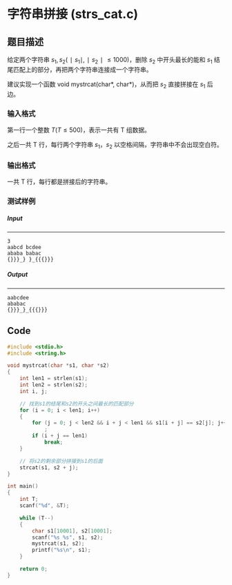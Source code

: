 # 字符串拼接 (strs_cat.c)

## 题目描述

给定两个字符串
$s_1,s_2(∣s_1∣,∣s_2∣≤1000)$，删除 $s_2$ 中开头最长的能和 $s_1$ 结尾匹配上的部分，再把两个字符串连接成一个字符串。

建议实现一个函数 void mystrcat(char*, char*)，从而把 $s_2$ 直接拼接在 $s_1$ 后边。

### 输入格式

第一行一个整数 $T (T≤500)$，表示一共有 T 组数据。

之后一共 T 行，每行两个字符串 $s_1$，$s_2$ 以空格间隔，字符串中不会出现空白符。

### 输出格式

一共 T 行，每行都是拼接后的字符串。

### 测试样例

##### Input

------

```
3
aabcd bcdee
ababa babac
{}}}_} }_{{{}}}
```

##### Output

------

```
aabcdee
ababac
{}}}_}_{{{}}}
```



## Code

```c
#include <stdio.h>
#include <string.h>

void mystrcat(char *s1, char *s2)
{
    int len1 = strlen(s1);
    int len2 = strlen(s2);
    int i, j;

    // 找到s1的结尾和s2的开头之间最长的匹配部分
    for (i = 0; i < len1; i++)
    {
        for (j = 0; j < len2 && i + j < len1 && s1[i + j] == s2[j]; j++)
            ;
        if (i + j == len1)
            break;
    }

    // 将s2的剩余部分拼接到s1的后面
    strcat(s1, s2 + j);
}

int main()
{
    int T;
    scanf("%d", &T);

    while (T--)
    {
        char s1[10001], s2[10001];
        scanf("%s %s", s1, s2);
        mystrcat(s1, s2);
        printf("%s\n", s1);
    }

    return 0;
}
```

